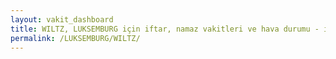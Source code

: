 ```yaml
---
layout: vakit_dashboard
title: WILTZ, LUKSEMBURG için iftar, namaz vakitleri ve hava durumu - ilçe/eyalet seç
permalink: /LUKSEMBURG/WILTZ/
---
```


<script type="text/javascript">
  var GLOBAL_COUNTRY = 'LUKSEMBURG';
  var GLOBAL_CITY = 'WILTZ';
  var GLOBAL_STATE = '';
  var lat = 72;
  var lon = 21;
</script>
